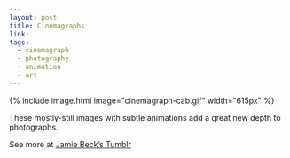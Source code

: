 ```yaml
---
layout: post
title: Cinemagraphs
link: 
tags: 
  - cinemagraph
  - photography
  - animation
  - art
---
```


{% include image.html image="cinemagraph-cab.gif" width="615px" %}

These mostly-still images with subtle animations add a great new depth to photographs. 

See more at [Jamie Beck’s Tumblr](http://fromme-toyou.tumblr.com/tagged/cinemagraph)